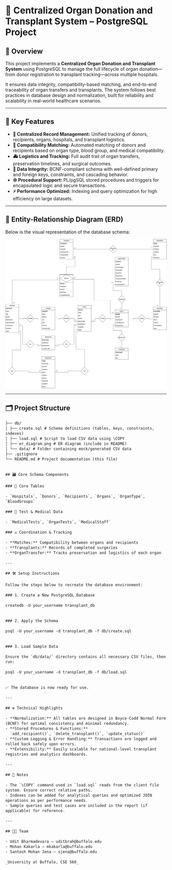 # 🏥 Centralized Organ Donation and Transplant System – PostgreSQL Project

## 📌 Overview
This project implements a **Centralized Organ Donation and Transplant System** using PostgreSQL to manage the full lifecycle of organ donation—from donor registration to transplant tracking—across multiple hospitals.

It ensures data integrity, compatibility-based matching, and end-to-end traceability of organ transfers and transplants. The system follows best practices in database design and normalization, built for reliability and scalability in real-world healthcare scenarios.

---

## 🧠 Key Features

- **📁 Centralized Record Management:** Unified tracking of donors, recipients, organs, hospitals, and transplant logistics.
- **🧬 Compatibility Matching:** Automated matching of donors and recipients based on organ type, blood group, and medical compatibility.
- **🚑 Logistics and Tracking:** Full audit trail of organ transfers, preservation timelines, and surgical outcomes.
- **🔐 Data Integrity:** BCNF-compliant schema with well-defined primary and foreign keys, constraints, and cascading behavior.
- **⚙️ Procedural Support:** PL/pgSQL stored procedures and triggers for encapsulated logic and secure transactions.
- **⚡ Performance Optimized:** Indexing and query optimization for high efficiency on large datasets.

---

## 🧩 Entity-Relationship Diagram (ERD)

Below is the visual representation of the database schema:

![ER Diagram](https://github.com/Udit-Brahmadevara/Organ_Donation_Database/blob/main/images/ER_Diagram.jpeg)

---

## 🗂️ Project Structure

```.
├── db/
│ ├── create.sql # Schema definitions (tables, keys, constraints, indexes)
│ ├── load.sql # Script to load CSV data using \COPY
│ ├── er_diagram.png # ER diagram (include in README)
│ └── data/ # Folder containing mock/generated CSV data
├── .gitignore
└── README.md # Project documentation (this file)


## 🗃️ Core Schema Components

### 🏥 Core Tables

- `Hospitals`, `Donors`, `Recipients`, `Organs`, `OrganType`, `BloodGroups`

### 🧪 Test & Medical Data

- `MedicalTests`, `OrganTests`, `MedicalStaff`

### ⚖️ Coordination & Tracking

- **Matches:** Compatibility between organs and recipients
- **Transplants:** Records of completed surgeries
- **OrganTransfer:** Tracks preservation and logistics of each organ

---

## 🛠️ Setup Instructions

Follow the steps below to recreate the database environment:

### 1. Create a New PostgreSQL Database

createdb -U your_username transplant_db


### 2. Apply the Schema

psql -U your_username -d transplant_db -f db/create.sql


### 3. Load Sample Data

Ensure the `db/data/` directory contains all necessary CSV files, then run:

psql -U your_username -d transplant_db -f db/load.sql


✅ The database is now ready for use.

---

## ⚙️ Technical Highlights

- **Normalization:** All tables are designed in Boyce-Codd Normal Form (BCNF) for optimal consistency and minimal redundancy.
- **Stored Procedures & Functions:**  
  `add_recipient()`, `delete_transplant()`, `update_status()`
- **Custom Logging & Error Handling:** Transactions are logged and rolled back safely upon errors.
- **Extensibility:** Easily scalable for national-level transplant registries and analytics dashboards.

---

## 📌 Notes

- The `\COPY` command used in `load.sql` reads from the client file system. Ensure correct relative paths.
- Indexes can be added for analytical queries and optimized JOIN operations as per performance needs.
- Sample queries and test cases are included in the report (if applicable) for reference.

---

## 👨‍💻 Team

- Udit Bharmadevara – uditbrah@buffalo.edu
- Mohan Kakarla – mkakarla@buffalo.edu
- Santosh Mohan Jena – sjena@buffalo.edu

_University at Buffalo, CSE 560_
